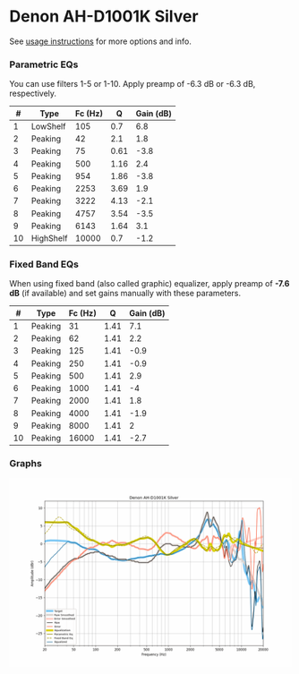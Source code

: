 # Denon AH-D1001K Silver
See [usage instructions](https://github.com/jaakkopasanen/AutoEq#usage) for more options and info.

### Parametric EQs
You can use filters 1-5 or 1-10. Apply preamp of -6.3 dB or -6.3 dB, respectively.

|   # | Type      |   Fc (Hz) |    Q |   Gain (dB) |
|-----|-----------|-----------|------|-------------|
|   1 | LowShelf  |       105 | 0.7  |         6.8 |
|   2 | Peaking   |        42 | 2.1  |         1.8 |
|   3 | Peaking   |        75 | 0.61 |        -3.8 |
|   4 | Peaking   |       500 | 1.16 |         2.4 |
|   5 | Peaking   |       954 | 1.86 |        -3.8 |
|   6 | Peaking   |      2253 | 3.69 |         1.9 |
|   7 | Peaking   |      3222 | 4.13 |        -2.1 |
|   8 | Peaking   |      4757 | 3.54 |        -3.5 |
|   9 | Peaking   |      6143 | 1.64 |         3.1 |
|  10 | HighShelf |     10000 | 0.7  |        -1.2 |

### Fixed Band EQs
When using fixed band (also called graphic) equalizer, apply preamp of **-7.6 dB** (if available) and set gains manually with these parameters.

|   # | Type    |   Fc (Hz) |    Q |   Gain (dB) |
|-----|---------|-----------|------|-------------|
|   1 | Peaking |        31 | 1.41 |         7.1 |
|   2 | Peaking |        62 | 1.41 |         2.2 |
|   3 | Peaking |       125 | 1.41 |        -0.9 |
|   4 | Peaking |       250 | 1.41 |        -0.9 |
|   5 | Peaking |       500 | 1.41 |         2.9 |
|   6 | Peaking |      1000 | 1.41 |        -4   |
|   7 | Peaking |      2000 | 1.41 |         1.8 |
|   8 | Peaking |      4000 | 1.41 |        -1.9 |
|   9 | Peaking |      8000 | 1.41 |         2   |
|  10 | Peaking |     16000 | 1.41 |        -2.7 |

### Graphs
![](./Denon%20AH-D1001K%20Silver.png)
